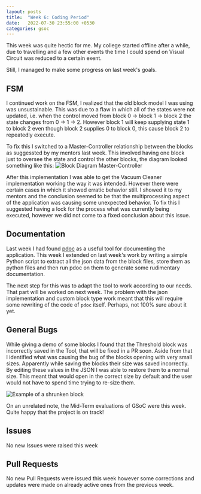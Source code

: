 ```yaml
---
layout: posts
title:  "Week 6: Coding Period"
date:   2022-07-30 23:55:00 +0530
categories: gsoc
---
```


This week was quite hectic for me. My college started offline after a while, due to travelling and a few other events the time I could spend on Visual Circuit was reduced to a certain exent.

Still, I managed to make some progress on last week's goals.

## FSM

I continued work on the FSM, I realized that the old block model I was using was unsustainable. This was due to a flaw in which all of the states were not updated, i.e. when the control moved from block 0 -> block 1 -> block 2 the state changes from 0 -> 1 -> 2. However block 1 will keep supplying state 1 to block 2 even though block 2 supplies 0 to block 0, this cause block 2 to repeatedly execute.

To fix this I switched to a Master-Controller relationship between the blocks as suggessted by my mentors last week. This involved having one block just to oversee the state and control the other blocks, the diagram looked something like this:
![Block Diagram Master-Controller](/gsoc2022-Toshan_Luktuke/assets/master-controller.png)

After this implementation I was able to get the Vacuum Cleaner implementation working the way it was intended. However there were certain cases in which it showed erratic behavior still. I showed it to my mentors and the conclusion seemed to be that the multiprocessing aspect of the application was causing some unexpected behavior. To fix this I suggested having a lock for the process what was currently being executed, however we did not come to a fixed conclusion about this issue.

## Documentation

Last week I had found [pdoc](https://pdoc.dev/) as a useful tool for documenting the application. This week I extended on last week's work by writing a simple Python script to extract all the json data from the block files, store them as python files and then run pdoc on them to generate some rudimentary documentation.

The next step for this was to adapt the tool to work according to our needs. That part will be worked on next week. The problem with the json implementation and custom block type work meant that this will require some rewriting of the code of `pdoc` itself.
Perhaps, not 100% sure about it yet.

## General Bugs

While giving a demo of some blocks I found that the Threshold block was incorrectly saved in the Tool, that will be fixed in a PR soon. Aside from that I identified what was causing the bug of the blocks opening with very small sizes. Apparently while saving the blocks their size was saved incorrectly. By editing these values in the JSON I was able to restore them to a normal size. This meant that would open in the correct size by default and the user would not have to spend time trying to re-size them.

![Example of a shrunken block](/gsoc2022-Toshan_Luktuke/assets/shrunken-block.png)


On an unrelated note, the Mid-Term evaluations of GSoC were this week. Quite happy that the project is on track!

## Issues
No new Issues were raised this week
## Pull Requests
No new Pull Requests were issued this week however some corrections and updates were made on already active ones from the previous week.